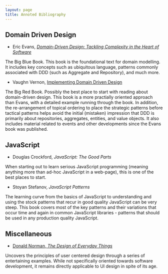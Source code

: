 ```yaml
---
layout: page
title: Annoted Bibliography
---
```


Domain Driven Design
--------------------
* Eric Evans, [_Domain-Driven Design: Tackling Complexity in the Heart of Software_](http://www.amazon.com/Domain-Driven-Design-Tackling-Complexity-Software/dp/0321125215/)  

The Big Blue Book. This book is the foundational text for domain modelling. It includes key concepts such as ubiquitous language, patterns commonly associated with DDD (such as Aggregate and Repository), and much more.

* Vaughn Vernon, [Implementing Domain Driven Design](http://www.amazon.com/Implementing-Domain-Driven-Design-Vaughn-Vernon/dp/0321834577)

The Big Red Book. Possibly the best place to start with reading about domain-driven design. This book is a more practially oriented approach than Evans, with a detailed example running through the book. In addition, the re-arrangement of topical ordering to place the strategic patterns before tactical patterns helps avoid the initial (mistaken) impression that DDD is primarily about repositories, aggregates, entities, and value objects. It also includes material related to events and other developments since the Evans book was published.

JavaScript
----------
* Douglas Crockford, _JavaScript: The Good Parts_

When starting out to learn serious JavaScript programming (meaning anything more than ad-hoc JavaScript in a web-page), this is one of the best places to start.

* Stoyan Stefanov, _JavaScript Patterns_

The learning curve from the basics of JavaScript to understanding and using the stock patterns that recur in good quality JavaScript can be very steep. This book covers most of the key patterns and their variations that occur time and again in common JavaScript libraries - patterns that should be used in any production quality JavaScript.

Miscellaneous
-------------
* [Donald Norman, _The Design of Everyday Things_][DET]

Uncovers the principles of user centered design through a series of entertaining examples. While not specifically oriented towards software development, it remains directly applicable to UI design in spite of its age.

[DET]: http://www.amazon.com/Design-Everyday-Things-Donald-Norman/dp/0465067107
